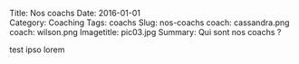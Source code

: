 Title: Nos coachs
Date: 2016-01-01  
Category: Coaching
Tags: coachs
Slug: nos-coachs
coach: cassandra.png
coach: wilson.png
Imagetitle: pic03.jpg
Summary: Qui sont nos coachs ? 

test ipso lorem 